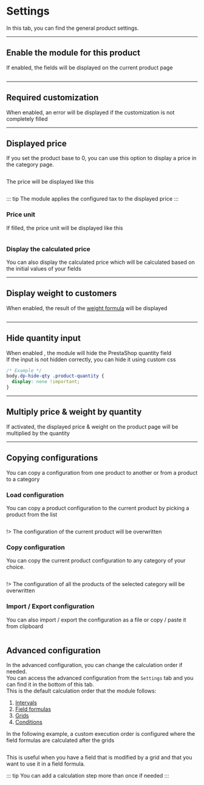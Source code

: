 # Settings

In this tab, you can find the general product settings.  
<img srcset="/images/module-interface.jpg 2x" class="border">

---

## Enable the module for this product

If enabled, the fields will be displayed on the current product page

<img srcset="/images/enable-option.jpg 2x" class="border">

---

## Required customization

When enabled, an error will be displayed if the customization is not completely filled

---

## Displayed price

If you set the product base to 0, you can use this option to display a price in the category page.  

<img srcset="/images/display-price-config.jpg 2x" class="border">

The price will be displayed like this  

<img srcset="/images/display-price.jpg 2x">

::: tip
The module applies the configured tax to the displayed price
:::

### Price unit

If filled, the price unit will be displayed like this  

<img srcset="/images/price-unit.jpg 2x">

### Display the calculated price

You can also display the calculated price which will be calculated based on the initial values of your fields

---

## Display weight to customers

When enabled, the result of the [weight formula](product-config/08-formulas.md?id=weight-formula) will be displayed  

<img srcset="/images/display-weight.jpg 2x" class="border padding">

---

## Hide quantity input

When enabled , the module will hide the PrestaShop quantity field  
If the input is not hidden correctly, you can hide it using custom css

```css
/* Example */
body.dp-hide-qty .product-quantity {
  display: none !important;
}
```

---

## Multiply price & weight by quantity

If activated, the displayed price & weight on the product page will be multiplied by the quantity


---

## Copying configurations

You can copy a configuration from one product to another or from a product to a category

### Load configuration

You can copy a product configuration to the current product by picking a product from the list

<img srcset="/images/load-config.jpg 2x" class="border padding">

!> The configuration of the current product will be overwritten

### Copy configuration

You can copy the current product configuration to any category of your choice.

<img srcset="/images/copy-config.jpg 2x" class="border padding">

!> The configuration of all the products of the selected category will be overwritten

### Import / Export configuration

You can also import / export the configuration as a file or copy / paste it from clipboard

<img srcset="/images/import-export.jpg 2x" class="border padding">

## Advanced configuration

In the advanced configuration, you can change the calculation order if needed.  
You can access the advanced configuration from the `Settings` tab and you can find it in the bottom of this tab.  
This is the default calculation order that the module follows:

1. [Intervals](product-config/12-intervals.md)
2. [Field formulas](product-config/10-field-formulas.md)
3. [Grids](product-config/13-grids.md)
4. [Conditions](product-config/09-conditions.md)

In the following example, a custom execution order is configured where the field formulas are calculated after the grids

<img srcset="/images/exec-order.jpg 2x" class="padding border">

This is useful when you have a field that is modified by a grid and that you want to use it in a field formula.

::: tip
You can add a calculation step more than once if needed
:::
